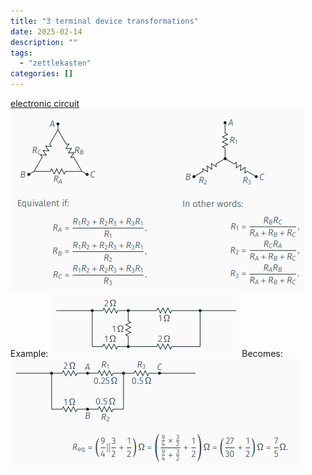 ```yaml
---
title: "3 terminal device transformations"
date: 2025-02-14
description: ""
tags: 
  - "zettlekasten"
categories: []
---
```


[electronic circuit](electronic%20circuit)
![Pasted image 20221030191710](../attachments/Pasted%20image%2020221030191710.png)
Example:
![Pasted image 20221030191734](../attachments/Pasted%20image%2020221030191734.png)
Becomes:
![Pasted image 20221030191748](../attachments/Pasted%20image%2020221030191748.png)